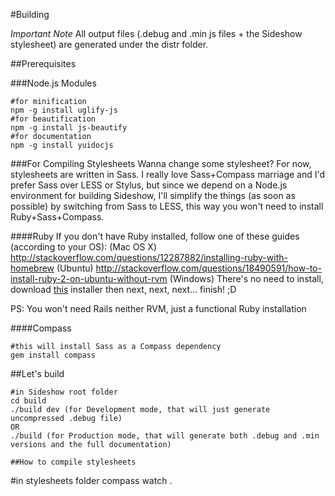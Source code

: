 #Building

*Important Note* 
All output files (.debug and .min js files + the Sideshow stylesheet) are generated under the distr folder. 

##Prerequisites

###Node.js Modules
```
#for minification
npm -g install uglify-js
#for beautification
npm -g install js-beautify
#for documentation
npm -g install yuidocjs
```

###For Compiling Stylesheets
Wanna change some stylesheet? For now, stylesheets are written in Sass. I really love Sass+Compass marriage and I'd prefer Sass over LESS or Stylus, but since we depend on a Node.js environment for building Sideshow, I'll simplify the things (as soon as possible) by switching from Sass to LESS, this way you won't need to install Ruby+Sass+Compass. 

####Ruby
If you don't have Ruby installed, follow one of these guides (according to your OS):
(Mac OS X) http://stackoverflow.com/questions/12287882/installing-ruby-with-homebrew
(Ubuntu) http://stackoverflow.com/questions/18490591/how-to-install-ruby-2-on-ubuntu-without-rvm
(Windows) There's no need to install, download [this](http://rubyinstaller.org/downloads/) installer then next, next, next... finish! ;D

PS: You won't need Rails neither RVM, just a functional Ruby installation

####Compass
```
#this will install Sass as a Compass dependency
gem install compass
```

##Let's build
```
#in Sideshow root folder
cd build
./build dev (for Development mode, that will just generate uncompressed .debug file)
OR 
./build (for Production mode, that will generate both .debug and .min versions and the full documentation)

##How to compile stylesheets
```
#in stylesheets folder
compass watch .
```

